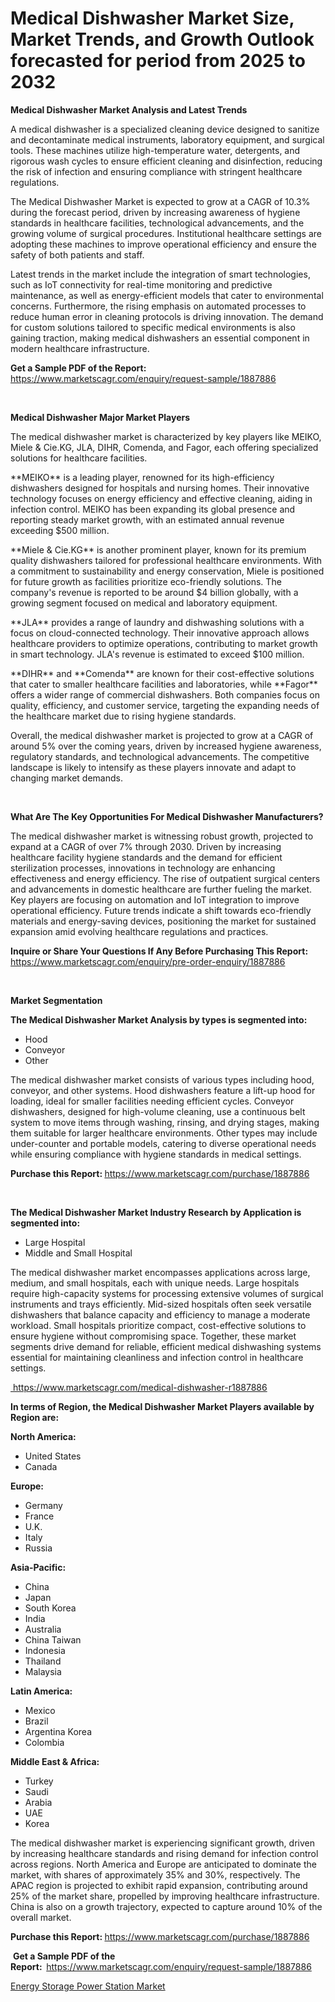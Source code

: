 <p><h1>Medical Dishwasher Market Size, Market Trends, and Growth Outlook forecasted for period from 2025 to 2032</h1></p><p><strong>Medical Dishwasher Market Analysis and Latest Trends</strong></p>
<p><p>A medical dishwasher is a specialized cleaning device designed to sanitize and decontaminate medical instruments, laboratory equipment, and surgical tools. These machines utilize high-temperature water, detergents, and rigorous wash cycles to ensure efficient cleaning and disinfection, reducing the risk of infection and ensuring compliance with stringent healthcare regulations. </p><p>The Medical Dishwasher Market is expected to grow at a CAGR of 10.3% during the forecast period, driven by increasing awareness of hygiene standards in healthcare facilities, technological advancements, and the growing volume of surgical procedures. Institutional healthcare settings are adopting these machines to improve operational efficiency and ensure the safety of both patients and staff. </p><p>Latest trends in the market include the integration of smart technologies, such as IoT connectivity for real-time monitoring and predictive maintenance, as well as energy-efficient models that cater to environmental concerns. Furthermore, the rising emphasis on automated processes to reduce human error in cleaning protocols is driving innovation. The demand for custom solutions tailored to specific medical environments is also gaining traction, making medical dishwashers an essential component in modern healthcare infrastructure.</p></p>
<p><strong>Get a Sample PDF of the Report:&nbsp;</strong> <a href="https://www.marketscagr.com/enquiry/request-sample/1887886?utm_campaign=3533&utm_medium=2&utm_source=Github&utm_content=ia&utm_term=10042025&utm_id=medical-dishwasher">https://www.marketscagr.com/enquiry/request-sample/1887886</a></p>
<p>&nbsp;</p>
<p><strong>Medical Dishwasher Major Market Players</strong></p>
<p><p>The medical dishwasher market is characterized by key players like MEIKO, Miele & Cie.KG, JLA, DIHR, Comenda, and Fagor, each offering specialized solutions for healthcare facilities. </p><p>**MEIKO** is a leading player, renowned for its high-efficiency dishwashers designed for hospitals and nursing homes. Their innovative technology focuses on energy efficiency and effective cleaning, aiding in infection control. MEIKO has been expanding its global presence and reporting steady market growth, with an estimated annual revenue exceeding $500 million.</p><p>**Miele & Cie.KG** is another prominent player, known for its premium quality dishwashers tailored for professional healthcare environments. With a commitment to sustainability and energy conservation, Miele is positioned for future growth as facilities prioritize eco-friendly solutions. The company's revenue is reported to be around $4 billion globally, with a growing segment focused on medical and laboratory equipment.</p><p>**JLA** provides a range of laundry and dishwashing solutions with a focus on cloud-connected technology. Their innovative approach allows healthcare providers to optimize operations, contributing to market growth in smart technology. JLA's revenue is estimated to exceed $100 million.</p><p>**DIHR** and **Comenda** are known for their cost-effective solutions that cater to smaller healthcare facilities and laboratories, while **Fagor** offers a wider range of commercial dishwashers. Both companies focus on quality, efficiency, and customer service, targeting the expanding needs of the healthcare market due to rising hygiene standards.</p><p>Overall, the medical dishwasher market is projected to grow at a CAGR of around 5% over the coming years, driven by increased hygiene awareness, regulatory standards, and technological advancements. The competitive landscape is likely to intensify as these players innovate and adapt to changing market demands.</p></p>
<p>&nbsp;</p>
<p><strong>What Are The Key Opportunities For Medical Dishwasher Manufacturers?</strong></p>
<p><p>The medical dishwasher market is witnessing robust growth, projected to expand at a CAGR of over 7% through 2030. Driven by increasing healthcare facility hygiene standards and the demand for efficient sterilization processes, innovations in technology are enhancing effectiveness and energy efficiency. The rise of outpatient surgical centers and advancements in domestic healthcare are further fueling the market. Key players are focusing on automation and IoT integration to improve operational efficiency. Future trends indicate a shift towards eco-friendly materials and energy-saving devices, positioning the market for sustained expansion amid evolving healthcare regulations and practices.</p></p>
<p><strong>Inquire or Share Your Questions If Any Before Purchasing This Report:</strong> <a href="https://www.marketscagr.com/enquiry/pre-order-enquiry/1887886?utm_campaign=3533&utm_medium=2&utm_source=Github&utm_content=ia&utm_term=10042025&utm_id=medical-dishwasher">https://www.marketscagr.com/enquiry/pre-order-enquiry/1887886</a></p>
<p>&nbsp;</p>
<p><strong>Market Segmentation</strong></p>
<p><strong>The Medical Dishwasher Market Analysis by types is segmented into:</strong></p>
<p><ul><li>Hood</li><li>Conveyor</li><li>Other</li></ul></p>
<p><p>The medical dishwasher market consists of various types including hood, conveyor, and other systems. Hood dishwashers feature a lift-up hood for loading, ideal for smaller facilities needing efficient cycles. Conveyor dishwashers, designed for high-volume cleaning, use a continuous belt system to move items through washing, rinsing, and drying stages, making them suitable for larger healthcare environments. Other types may include under-counter and portable models, catering to diverse operational needs while ensuring compliance with hygiene standards in medical settings.</p></p>
<p><strong>Purchase this Report:&nbsp;</strong><a href="https://www.marketscagr.com/purchase/1887886?utm_campaign=3533&utm_medium=2&utm_source=Github&utm_content=ia&utm_term=10042025&utm_id=medical-dishwasher">https://www.marketscagr.com/purchase/1887886</a></p>
<p>&nbsp;</p>
<p><strong>The Medical Dishwasher Market Industry Research by Application is segmented into:</strong></p>
<p><ul><li>Large Hospital</li><li>Middle and Small Hospital</li></ul></p>
<p><p>The medical dishwasher market encompasses applications across large, medium, and small hospitals, each with unique needs. Large hospitals require high-capacity systems for processing extensive volumes of surgical instruments and trays efficiently. Mid-sized hospitals often seek versatile dishwashers that balance capacity and efficiency to manage a moderate workload. Small hospitals prioritize compact, cost-effective solutions to ensure hygiene without compromising space. Together, these market segments drive demand for reliable, efficient medical dishwashing systems essential for maintaining cleanliness and infection control in healthcare settings.</p></p>
<p><a href="https://www.marketscagr.com/medical-dishwasher-r1887886?utm_campaign=3533&utm_medium=2&utm_source=Github&utm_content=ia&utm_term=10042025&utm_id=medical-dishwasher">&nbsp;https://www.marketscagr.com/medical-dishwasher-r1887886</a></p>
<p><strong>In terms of Region, the Medical Dishwasher Market Players available by Region are:</strong></p>
<p>
    <p> <strong> North America: </strong>
        <ul>
            <li>United States</li>
            <li>Canada</li>
        </ul>
        </p> 
    <p> <strong> Europe: </strong>
        <ul>
            <li>Germany</li>
            <li>France</li>
            <li>U.K.</li>
            <li>Italy</li>
            <li>Russia</li>
        </ul>
        </p> 
    <p> <strong> Asia-Pacific: </strong>
        <ul>
            <li>China</li>
            <li>Japan</li>
            <li>South Korea</li>
            <li>India</li>
            <li>Australia</li>
            <li>China Taiwan</li>
            <li>Indonesia</li>
            <li>Thailand</li>
            <li>Malaysia</li>
        </ul>
        </p> 
    <p> <strong> Latin America: </strong>
        <ul>
            <li>Mexico</li>
            <li>Brazil</li>
            <li>Argentina Korea</li>
            <li>Colombia</li>
        </ul>
        </p> 
    <p> <strong> Middle East & Africa: </strong>
        <ul>
            <li>Turkey</li>
            <li>Saudi</li>
            <li>Arabia</li>
            <li>UAE</li>
            <li>Korea</li>
        </ul>
    </p>
    </p>
<p><p>The medical dishwasher market is experiencing significant growth, driven by increasing healthcare standards and rising demand for infection control across regions. North America and Europe are anticipated to dominate the market, with shares of approximately 35% and 30%, respectively. The APAC region is projected to exhibit rapid expansion, contributing around 25% of the market share, propelled by improving healthcare infrastructure. China is also on a growth trajectory, expected to capture around 10% of the overall market.</p></p>
<p><strong>Purchase this Report: </strong><a href="https://www.marketscagr.com/purchase/1887886?utm_campaign=3533&utm_medium=2&utm_source=Github&utm_content=ia&utm_term=10042025&utm_id=medical-dishwasher">https://www.marketscagr.com/purchase/1887886</a></p>
<p>&nbsp;<strong>Get a Sample PDF of the Report:&nbsp;&nbsp;</strong><a href="https://www.marketscagr.com/enquiry/request-sample/1887886?utm_campaign=3533&utm_medium=2&utm_source=Github&utm_content=ia&utm_term=10042025&utm_id=medical-dishwasher">https://www.marketscagr.com/enquiry/request-sample/1887886</a></p>
<p><strong></strong></p>
<p><p><a href="https://github.com/muhjanaidu/Market-Research-Report-List-1/blob/main/energy-storage-power-station-market.md?utm_campaign=3533&utm_medium=2&utm_source=Github&utm_content=ia&utm_term=10042025&utm_id=medical-dishwasher">Energy Storage Power Station Market</a></p></p>